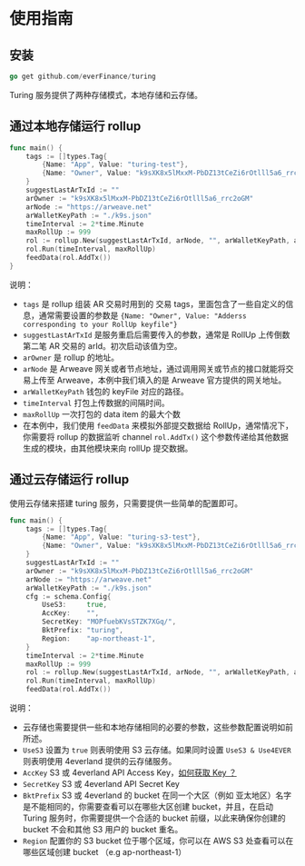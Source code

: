 # 使用指南

## 安装

```go
go get github.com/everFinance/turing
```

Turing 服务提供了两种存储模式，本地存储和云存储。

## 通过本地存储运行 rollup

```go
func main() {
	tags := []types.Tag{
		{Name: "App", Value: "turing-test"},
		{Name: "Owner", Value: "k9sXK8x5lMxxM-PbDZ13tCeZi6rOtlll5a6_rrc2oGM"},
	}
	suggestLastArTxId := ""
	arOwner := "k9sXK8x5lMxxM-PbDZ13tCeZi6rOtlll5a6_rrc2oGM"
	arNode := "https://arweave.net"
	arWalletKeyPath := "./k9s.json"
	timeInterval := 2*time.Minute
	maxRollUp := 999
	rol := rollup.New(suggestLastArTxId, arNode, "", arWalletKeyPath, arOwner, tags, schema.Config{})
	rol.Run(timeInterval, maxRollUp)
	feedData(rol.AddTx())
}
```

说明：

- `tags` 是 rollup 组装 AR 交易时用到的 交易 tags，里面包含了一些自定义的信息，通常需要设置的参数是 `{Name: "Owner", Value: "Adderss corresponding to your RollUp keyfile"}`
- `suggestLastArTxId` 是服务重启后需要传入的参数，通常是 RollUp 上传倒数第二笔 AR 交易的 arId。初次启动该值为空。
- `arOwner` 是 rollup 的地址。
- `arNode` 是 Arweave 网关或者节点地址，通过调用网关或节点的接口就能将交易上传至 Arweave，本例中我们填入的是 Arweave 官方提供的网关地址。
- `arWalletKeyPath` 钱包的 keyFile 对应的路径。
- `timeInterval` 打包上传数据的间隔时间。
- `maxRollUp` 一次打包的 data item 的最大个数
- 在本例中，我们使用 `feedData` 来模拟外部提交数据给 RollUp，通常情况下，你需要将 rollup 的数据监听 channel `rol.AddTx()` 这个参数传递给其他数据生成的模块，由其他模块来向 rollUp 提交数据。

## 通过云存储运行 rollup

使用云存储来搭建 turing 服务，只需要提供一些简单的配置即可。

```go
func main() {
	tags := []types.Tag{
		{Name: "App", Value: "turing-s3-test"},
		{Name: "Owner", Value: "k9sXK8x5lMxxM-PbDZ13tCeZi6rOtlll5a6_rrc2oGM"},
	}
	suggestLastArTxId := ""
	arOwner := "k9sXK8x5lMxxM-PbDZ13tCeZi6rOtlll5a6_rrc2oGM"
	arNode := "https://arweave.net"
	arWalletKeyPath := "./k9s.json"
	cfg := schema.Config{
		UseS3:     true,
		AccKey:    "",
		SecretKey: "MOPfuebKVsSTZK7XGq/",
		BktPrefix: "turing",
		Region:    "ap-northeast-1",
	}
	timeInterval := 2*time.Minute
	maxRollUp := 999
	rol := rollup.New(suggestLastArTxId, arNode, "", arWalletKeyPath, arOwner, tags, schema.Config{})
	rol.Run(timeInterval, maxRollUp)
	feedData(rol.AddTx())
```

说明：

- 云存储也需要提供一些和本地存储相同的必要的参数，这些参数配置说明如前所述。
- `UseS3` 设置为 `true` 则表明使用 S3 云存储。如果同时设置 `UseS3 & Use4EVER` 则表明使用 4everland 提供的云存储服务。
- `AccKey` S3 或 4everland API Access Key，[如何获取 Key ？](https://web3infra.dev/zh-cn/docs/arseeding/other/S3API%20Key)
- `SecretKey` S3 或 4everland API Secret Key
- `BktPrefix` S3 或 4everland 的 bucket 在同一个大区（例如 亚太地区）名字是不能相同的，你需要查看可以在哪些大区创建 bucket，并且，在启动 Turing 服务时，你需要提供一个合适的 bucket 前缀，以此来确保你创建的 bucket 不会和其他 S3 用户的 bucket 重名。
- `Region` 配置你的 S3 bucket 位于哪个区域，你可以在 AWS S3 处查看可以在哪些区域创建 bucket （e.g ap-northeast-1）